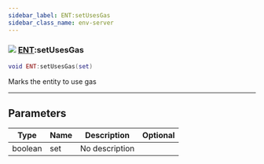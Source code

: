 ```yaml
---
sidebar_label: ENT:setUsesGas
sidebar_class_name: env-server
---
```


### ![](/img/wiki/server.png) [ENT](../ent/README.md):setUsesGas

```lua
void ENT:setUsesGas(set)
```

Marks the entity to use gas<br/>

-----------------
## Parameters

| Type   | Name | Description | Optional |
| ------ | ---- | ----------- | -------: |
| boolean | set | No description |   |
